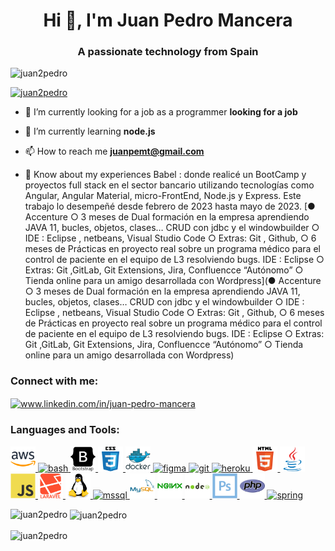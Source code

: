 <h1 align="center">Hi 👋, I'm Juan Pedro Mancera</h1>
<h3 align="center">A passionate technology from Spain</h3>

<p align="left"> <img src="https://komarev.com/ghpvc/?username=juan2pedro&label=Profile%20views&color=0e75b6&style=flat" alt="juan2pedro" /> </p>

<p align="left"> <a href="https://github.com/ryo-ma/github-profile-trophy"><img src="https://github-profile-trophy.vercel.app/?username=juan2pedro" alt="juan2pedro" /></a> </p>

- 🔭 I’m currently looking for a job as a programmer **looking for a job**

- 🌱 I’m currently learning **node.js**

- 📫 How to reach me **juanpemt@gmail.com**

- 📄 Know about my experiences 
 Babel : donde realicé un BootCamp y proyectos full stack en el sector bancario utilizando tecnologías como Angular, Angular Material, micro-FrontEnd, Node.js y Express. Este trabajo lo desempeñé desde febrero de 2023 hasta mayo de 2023.
[● Accenture ○ 3 meses de Dual formación en la empresa aprendiendo JAVA 11, bucles, objetos, clases… CRUD con jdbc y el windowbuilder ○ IDE : Eclipse , netbeans, Visual Studio Code ○ Extras: Git , Github, ○ 6 meses de Prácticas en proyecto real sobre un programa médico para el control de paciente en el equipo de L3 resolviendo bugs. IDE : Eclipse ○ Extras: Git ,GitLab, Git Extensions, Jira, Confluencce “Autónomo” ○ Tienda online para un amigo desarrollada con Wordpress](● Accenture ○ 3 meses de Dual formación en la empresa aprendiendo JAVA 11, bucles, objetos, clases… CRUD con jdbc y el windowbuilder ○ IDE : Eclipse , netbeans, Visual Studio Code ○ Extras: Git , Github, ○ 6 meses de Prácticas en proyecto real sobre un programa médico para el control de paciente en el equipo de L3 resolviendo bugs. IDE : Eclipse ○ Extras: Git ,GitLab, Git Extensions, Jira, Confluencce “Autónomo” ○ Tienda online para un amigo desarrollada con Wordpress)

<h3 align="left">Connect with me:</h3>
<p align="left">
<a href="https://linkedin.com/in/www.linkedin.com/in/juan-pedro-mancera" target="blank"><img align="center" src="https://raw.githubusercontent.com/rahuldkjain/github-profile-readme-generator/master/src/images/icons/Social/linked-in-alt.svg" alt="www.linkedin.com/in/juan-pedro-mancera" height="30" width="40" /></a>
</p>

<h3 align="left">Languages and Tools:</h3>
<p align="left"> <a href="https://aws.amazon.com" target="_blank" rel="noreferrer"> <img src="https://raw.githubusercontent.com/devicons/devicon/master/icons/amazonwebservices/amazonwebservices-original-wordmark.svg" alt="aws" width="40" height="40"/> </a> <a href="https://www.gnu.org/software/bash/" target="_blank" rel="noreferrer"> <img src="https://www.vectorlogo.zone/logos/gnu_bash/gnu_bash-icon.svg" alt="bash" width="40" height="40"/> </a> <a href="https://getbootstrap.com" target="_blank" rel="noreferrer"> <img src="https://raw.githubusercontent.com/devicons/devicon/master/icons/bootstrap/bootstrap-plain-wordmark.svg" alt="bootstrap" width="40" height="40"/> </a> <a href="https://www.w3schools.com/css/" target="_blank" rel="noreferrer"> <img src="https://raw.githubusercontent.com/devicons/devicon/master/icons/css3/css3-original-wordmark.svg" alt="css3" width="40" height="40"/> </a> <a href="https://www.docker.com/" target="_blank" rel="noreferrer"> <img src="https://raw.githubusercontent.com/devicons/devicon/master/icons/docker/docker-original-wordmark.svg" alt="docker" width="40" height="40"/> </a> <a href="https://www.figma.com/" target="_blank" rel="noreferrer"> <img src="https://www.vectorlogo.zone/logos/figma/figma-icon.svg" alt="figma" width="40" height="40"/> </a> <a href="https://git-scm.com/" target="_blank" rel="noreferrer"> <img src="https://www.vectorlogo.zone/logos/git-scm/git-scm-icon.svg" alt="git" width="40" height="40"/> </a> <a href="https://heroku.com" target="_blank" rel="noreferrer"> <img src="https://www.vectorlogo.zone/logos/heroku/heroku-icon.svg" alt="heroku" width="40" height="40"/> </a> <a href="https://www.w3.org/html/" target="_blank" rel="noreferrer"> <img src="https://raw.githubusercontent.com/devicons/devicon/master/icons/html5/html5-original-wordmark.svg" alt="html5" width="40" height="40"/> </a> <a href="https://www.java.com" target="_blank" rel="noreferrer"> <img src="https://raw.githubusercontent.com/devicons/devicon/master/icons/java/java-original.svg" alt="java" width="40" height="40"/> </a> <a href="https://developer.mozilla.org/en-US/docs/Web/JavaScript" target="_blank" rel="noreferrer"> <img src="https://raw.githubusercontent.com/devicons/devicon/master/icons/javascript/javascript-original.svg" alt="javascript" width="40" height="40"/> </a> <a href="https://laravel.com/" target="_blank" rel="noreferrer"> <img src="https://raw.githubusercontent.com/devicons/devicon/master/icons/laravel/laravel-plain-wordmark.svg" alt="laravel" width="40" height="40"/> </a> <a href="https://www.linux.org/" target="_blank" rel="noreferrer"> <img src="https://raw.githubusercontent.com/devicons/devicon/master/icons/linux/linux-original.svg" alt="linux" width="40" height="40"/> </a> <a href="https://www.microsoft.com/en-us/sql-server" target="_blank" rel="noreferrer"> <img src="https://www.svgrepo.com/show/303229/microsoft-sql-server-logo.svg" alt="mssql" width="40" height="40"/> </a> <a href="https://www.mysql.com/" target="_blank" rel="noreferrer"> <img src="https://raw.githubusercontent.com/devicons/devicon/master/icons/mysql/mysql-original-wordmark.svg" alt="mysql" width="40" height="40"/> </a> <a href="https://www.nginx.com" target="_blank" rel="noreferrer"> <img src="https://raw.githubusercontent.com/devicons/devicon/master/icons/nginx/nginx-original.svg" alt="nginx" width="40" height="40"/> </a> <a href="https://nodejs.org" target="_blank" rel="noreferrer"> <img src="https://raw.githubusercontent.com/devicons/devicon/master/icons/nodejs/nodejs-original-wordmark.svg" alt="nodejs" width="40" height="40"/> </a> <a href="https://www.photoshop.com/en" target="_blank" rel="noreferrer"> <img src="https://raw.githubusercontent.com/devicons/devicon/master/icons/photoshop/photoshop-line.svg" alt="photoshop" width="40" height="40"/> </a> <a href="https://www.php.net" target="_blank" rel="noreferrer"> <img src="https://raw.githubusercontent.com/devicons/devicon/master/icons/php/php-original.svg" alt="php" width="40" height="40"/> </a> <a href="https://spring.io/" target="_blank" rel="noreferrer"> <img src="https://www.vectorlogo.zone/logos/springio/springio-icon.svg" alt="spring" width="40" height="40"/> </a> </p>

<p><img align="left" src="https://github-readme-stats.vercel.app/api/top-langs?username=juan2pedro&show_icons=true&locale=en&layout=compact" alt="juan2pedro" /></p>

<p>&nbsp;<img align="center" src="https://github-readme-stats.vercel.app/api?username=juan2pedro&show_icons=true&locale=en" alt="juan2pedro" /></p>

<p><img align="center" src="https://github-readme-streak-stats.herokuapp.com/?user=juan2pedro&" alt="juan2pedro" /></p>
